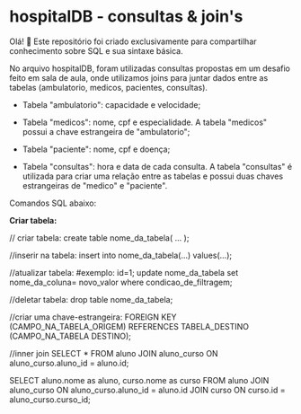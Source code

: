 # hospitalDB - consultas & join's

Olá! 👋 Este repositório foi criado exclusivamente para compartilhar conhecimento sobre SQL e sua sintaxe básica.

No arquivo hospitalDB, foram utilizadas consultas propostas em um desafio feito em sala de aula, onde utilizamos joins para juntar dados entre as tabelas (ambulatorio, medicos, pacientes, consultas).

- Tabela "ambulatorio": capacidade e velocidade;

- Tabela "medicos": nome, cpf e especialidade. A tabela "medicos" possui a chave estrangeira de "ambulatorio";

- Tabela "paciente": nome, cpf e doença;

- Tabela "consultas": hora e data de cada consulta. A tabela "consultas" é utilizada para criar uma relação entre as tabelas e possui duas chaves estrangeiras de "medico" e "paciente".

Comandos SQL abaixo:

**Criar tabela:**

// criar tabela:
  create table nome_da_tabela(
    ...
  );

//inserir na tabela:
  insert into nome_da_tabela(...) values(...);

//atualizar tabela:                                   #exemplo: id=1;
  update nome_da_tabela set nome_da_coluna= novo_valor where condicao_de_filtragem;

//deletar tabela:
  drop table nome_da_tabela;

//criar uma chave-estrangeira:
  FOREIGN KEY (CAMPO_NA_TABELA_ORIGEM)
  REFERENCES TABELA_DESTINO (CAMPO_NA_TABELA DESTINO);


//inner join
  SELECT * FROM aluno
  JOIN aluno_curso ON aluno_curso.aluno_id = aluno.id;


  SELECT aluno.nome as aluno,
         curso.nome as curso
    FROM aluno
    JOIN aluno_curso ON aluno_curso.aluno_id = aluno.id
    JOIN curso ON curso.id = aluno_curso.curso_id;



